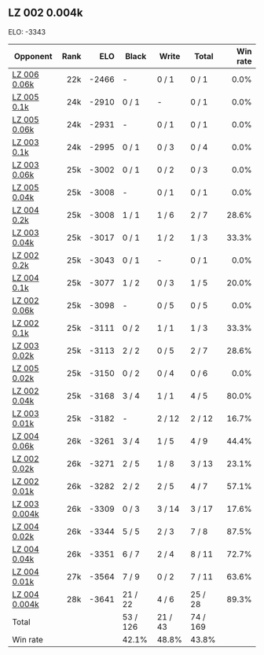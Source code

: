 ## LZ 002 0.004k ##

ELO: -3343

Opponent | Rank | ELO | Black | Write | Total | Win rate
---------|-----:|----:|-------|-------|-------|-------:
[LZ 006 0.06k](LZ%20006%200.06k.md) | 22k | -2466 | - | 0 / 1 | 0 / 1 | 0.0%
[LZ 005 0.1k](LZ%20005%200.1k.md) | 24k | -2910 | 0 / 1 | - | 0 / 1 | 0.0%
[LZ 005 0.06k](LZ%20005%200.06k.md) | 24k | -2931 | - | 0 / 1 | 0 / 1 | 0.0%
[LZ 003 0.1k](LZ%20003%200.1k.md) | 24k | -2995 | 0 / 1 | 0 / 3 | 0 / 4 | 0.0%
[LZ 003 0.06k](LZ%20003%200.06k.md) | 25k | -3002 | 0 / 1 | 0 / 2 | 0 / 3 | 0.0%
[LZ 005 0.04k](LZ%20005%200.04k.md) | 25k | -3008 | - | 0 / 1 | 0 / 1 | 0.0%
[LZ 004 0.2k](LZ%20004%200.2k.md) | 25k | -3008 | 1 / 1 | 1 / 6 | 2 / 7 | 28.6%
[LZ 003 0.04k](LZ%20003%200.04k.md) | 25k | -3017 | 0 / 1 | 1 / 2 | 1 / 3 | 33.3%
[LZ 002 0.2k](LZ%20002%200.2k.md) | 25k | -3043 | 0 / 1 | - | 0 / 1 | 0.0%
[LZ 004 0.1k](LZ%20004%200.1k.md) | 25k | -3077 | 1 / 2 | 0 / 3 | 1 / 5 | 20.0%
[LZ 002 0.06k](LZ%20002%200.06k.md) | 25k | -3098 | - | 0 / 5 | 0 / 5 | 0.0%
[LZ 002 0.1k](LZ%20002%200.1k.md) | 25k | -3111 | 0 / 2 | 1 / 1 | 1 / 3 | 33.3%
[LZ 003 0.02k](LZ%20003%200.02k.md) | 25k | -3113 | 2 / 2 | 0 / 5 | 2 / 7 | 28.6%
[LZ 005 0.02k](LZ%20005%200.02k.md) | 25k | -3150 | 0 / 2 | 0 / 4 | 0 / 6 | 0.0%
[LZ 002 0.04k](LZ%20002%200.04k.md) | 25k | -3168 | 3 / 4 | 1 / 1 | 4 / 5 | 80.0%
[LZ 003 0.01k](LZ%20003%200.01k.md) | 25k | -3182 | - | 2 / 12 | 2 / 12 | 16.7%
[LZ 004 0.06k](LZ%20004%200.06k.md) | 26k | -3261 | 3 / 4 | 1 / 5 | 4 / 9 | 44.4%
[LZ 002 0.02k](LZ%20002%200.02k.md) | 26k | -3271 | 2 / 5 | 1 / 8 | 3 / 13 | 23.1%
[LZ 002 0.01k](LZ%20002%200.01k.md) | 26k | -3282 | 2 / 2 | 2 / 5 | 4 / 7 | 57.1%
[LZ 003 0.004k](LZ%20003%200.004k.md) | 26k | -3309 | 0 / 3 | 3 / 14 | 3 / 17 | 17.6%
[LZ 004 0.02k](LZ%20004%200.02k.md) | 26k | -3344 | 5 / 5 | 2 / 3 | 7 / 8 | 87.5%
[LZ 004 0.04k](LZ%20004%200.04k.md) | 26k | -3351 | 6 / 7 | 2 / 4 | 8 / 11 | 72.7%
[LZ 004 0.01k](LZ%20004%200.01k.md) | 27k | -3564 | 7 / 9 | 0 / 2 | 7 / 11 | 63.6%
[LZ 004 0.004k](LZ%20004%200.004k.md) | 28k | -3641 | 21 / 22 | 4 / 6 | 25 / 28 | 89.3%
Total | | | 53 / 126 | 21 / 43 | 74 / 169 | 
Win rate| | | 42.1% | 48.8% | 43.8% | 
